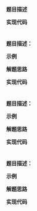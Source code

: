### 

**题目描述**

**实现代码**

```

```





### 

**题目描述：**



**示例**

> 

**解题思路**





**实现代码**

```

```





### 

**题目描述：**



**示例**

> 

**解题思路**





**实现代码**

```

```





### 

**题目描述：**



**示例**

> 

**解题思路**





**实现代码**

```

```

